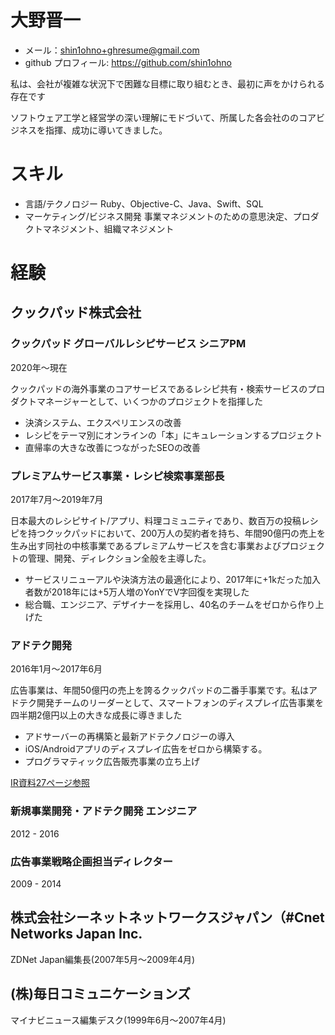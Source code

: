 # 大野晋一

- メール：shin1ohno+ghresume@gmail.com
- github プロフィール: https://github.com/shin1ohno

私は、会社が複雑な状況下で困難な目標に取り組むとき、最初に声をかけられる存在です

ソフトウェア工学と経営学の深い理解にモドづいて、所属した各会社ののコアビジネスを指揮、成功に導いてきました。

# スキル

- 言語/テクノロジー Ruby、Objective-C、Java、Swift、SQL
- マーケティング/ビジネス開発 事業マネジメントのための意思決定、プロダクトマネジメント、組織マネジメント

# 経験

## クックパッド株式会社

### クックパッド グローバルレシピサービス シニアPM

2020年～現在

クックパッドの海外事業のコアサービスであるレシピ共有・検索サービスのプロダクトマネージャーとして、いくつかのプロジェクトを指揮した

- 決済システム、エクスペリエンスの改善
- レシピをテーマ別にオンラインの「本」にキュレーションするプロジェクト
- 直帰率の大きな改善につながったSEOの改善

### プレミアムサービス事業・レシピ検索事業部長

2017年7月～2019年7月

日本最大のレシピサイト/アプリ、料理コミュニティであり、数百万の投稿レシピを持つクックパッドにおいて、200万人の契約者を持ち、年間90億円の売上を生み出す同社の中核事業であるプレミアムサービスを含む事業およびプロジェクトの管理、開発、ディレクション全般を主導した。

- サービスリニューアルや決済方法の最適化により、2017年に+1kだった加入者数が2018年には+5万人増のYonYでV字回復を実現した
- 総合職、エンジニア、デザイナーを採用し、40名のチームをゼロから作り上げた

### アドテク開発

2016年1月～2017年6月

広告事業は、年間50億円の売上を誇るクックパッドの二番手事業です。私はアドテク開発チームのリーダーとして、スマートフォンのディスプレイ広告事業を四半期2億円以上の大きな成長に導きました

- アドサーバーの再構築と最新アドテクノロジーの導入
- iOS/Androidアプリのディスプレイ広告をゼロから構築する。
- プログラマティック広告販売事業の立ち上げ

[IR資料27ページ参照](https://pdf.irpocket.com/C2193/Wc5N/Cdi4/Rx1y.pdf)

### 新規事業開発・アドテク開発 エンジニア

2012 - 2016

### 広告事業戦略企画担当ディレクター

2009 - 2014

## 株式会社シーネットネットワークスジャパン（#Cnet Networks Japan Inc.

ZDNet Japan編集長(2007年5月～2009年4月)

## (株)毎日コミュニケーションズ

マイナビニュース編集デスク(1999年6月～2007年4月)
